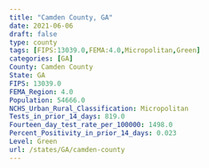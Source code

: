 ```yaml
---
title: "Camden County, GA"
date: 2021-06-06
draft: false
type: county
tags: [FIPS:13039.0,FEMA:4.0,Micropolitan,Green]
categories: [GA]
County: Camden County
State: GA
FIPS: 13039.0
FEMA_Region: 4.0
Population: 54666.0
NCHS_Urban_Rural_Classification: Micropolitan
Tests_in_prior_14_days: 819.0
Fourteen_day_test_rate_per_100000: 1498.0
Percent_Positivity_in_prior_14_days: 0.023
Level: Green
url: /states/GA/camden-county
---
```



